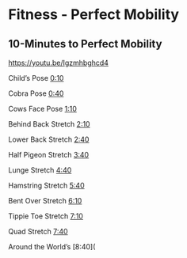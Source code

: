 # Fitness - Perfect Mobility

## 10-Minutes to Perfect Mobility

https://youtu.be/Igzmhbghcd4

Child’s Pose [0:10](https://www.youtube.com/watch?v=Igzmhbghcd4&t=10s) 

Cobra Pose [0:40](https://www.youtube.com/watch?v=Igzmhbghcd4&t=40s) 

Cows Face Pose [1:10](https://www.youtube.com/watch?v=Igzmhbghcd4&t=70s) 

Behind Back Stretch [2:10](https://www.youtube.com/watch?v=Igzmhbghcd4&t=130s) 

Lower Back Stretch [2:40](https://www.youtube.com/watch?v=Igzmhbghcd4&t=160s) 

Half Pigeon Stretch [3:40](https://www.youtube.com/watch?v=Igzmhbghcd4&t=220s) 

Lunge Stretch [4:40](https://www.youtube.com/watch?v=Igzmhbghcd4&t=280s) 

Hamstring Stretch [5:40](https://www.youtube.com/watch?v=Igzmhbghcd4&t=340s) 

Bent Over Stretch [6:10](https://www.youtube.com/watch?v=Igzmhbghcd4&t=370s) 

Tippie Toe Stretch [7:10](https://www.youtube.com/watch?v=Igzmhbghcd4&t=430s) 

Quad Stretch [7:40](https://www.youtube.com/watch?v=Igzmhbghcd4&t=460s) 

Around the World’s [8:40](